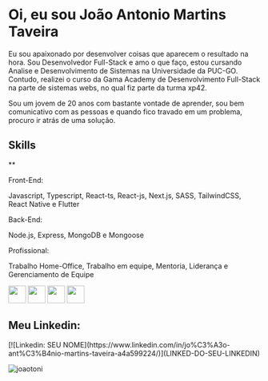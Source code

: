 <h1>Oi, eu sou João Antonio Martins Taveira</h1>

<p> Eu sou apaixonado por desenvolver coisas que aparecem o resultado na hora. Sou Desenvolvedor Full-Stack e amo o que faço, estou cursando  Analise e Desenvolvimento de Sistemas na Universidade da PUC-GO. Contudo, realizei o curso da Gama Academy de Desenvolvimento Full-Stack na parte de sistemas webs, no qual fiz parte da turma xp42. </p>

<p> Sou um jovem de 20 anos com bastante vontade de aprender, sou bem comunicativo com as pessoas e quando fico travado em um problema, procuro ir atrás de uma solução.</p>

<h2>Skills</h2>
**<p styles="font-weight:"bold"">Front-End:</p>
<p>Javascript, Typescript, React-ts, React-js, Next.js, SASS, TailwindCSS, React Native e Flutter</p>
<p styles="font-weight:"bold"">Back-End:</p>
<p>Node.js, Express, MongoDB e Mongoose</p>
<p styles="font-weight:bold">Profissional:</p>
<p>Trabalho Home-Office, Trabalho em equipe, Mentoria, Liderança e Gerenciamento de Equipe</p>

<div style="display:inline_block">
<img src="https://cdn.jsdelivr.net/gh/devicons/devicon/icons/html5/html5-original.svg" width=35 height=35/>
<img src="https://cdn.jsdelivr.net/gh/devicons/devicon/icons/css3/css3-original.svg" width="35" height="35" />
<img src="https://cdn.jsdelivr.net/gh/devicons/devicon/icons/javascript/javascript-original.svg" width="35" height="35" />
<img src="https://cdn.jsdelivr.net/gh/devicons/devicon/icons/java/java-original-wordmark.svg" width="35" height="35" />
</div>
<h2>Meu Linkedin: </h2>
[![Linkedin: SEU NOME](https://www.linkedin.com/in/jo%C3%A3o-ant%C3%B4nio-martins-taveira-a4a599224/)](LINKED-DO-SEU-LINKEDIN)

<p align="left"> <img src="www.linkedin.com/in/joaotoni" alt="joaotoni" />
